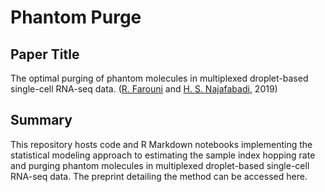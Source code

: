 # Phantom Purge


Paper Title
-------

The optimal purging of phantom molecules in multiplexed droplet-based single-cell RNA-seq data. ([R. Farouni](http://rfarouni.github.io/) and [H. S. Najafabadi](http://csg.lab.mcgill.ca/), 2019)


Summary
-------

This repository hosts code and R Markdown notebooks implementing the statistical modeling approach to estimating the sample index hopping rate and purging phantom molecules in multiplexed droplet-based single-cell RNA-seq data. The preprint detailing the method can be accessed here.
